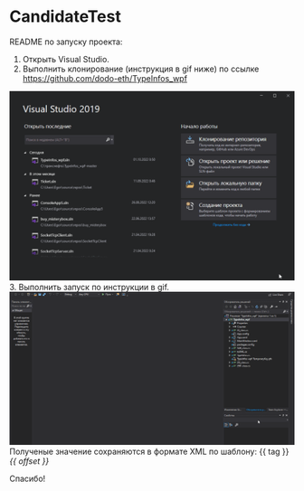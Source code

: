 # CandidateTest
README по запуску проекта:

1. Открыть Visual Studio.
2. Выполнить клонирование (инструкция в gif ниже) по ссылке https://github.com/dodo-eth/TypeInfos_wpf 
<img src="./1.gif" alt="My Project GIF" >
3. Выполнить запуск по инструкции в gif.
<img src="./2.gif" alt="My Project GIF" >
Полученые значение сохраняются в формате XML по шаблону:

<item Binding="Introduced">
    <node-path>{{ tag }}</node-path>
    <address>{{ offset }}</address>
</item> 

Спасибо!